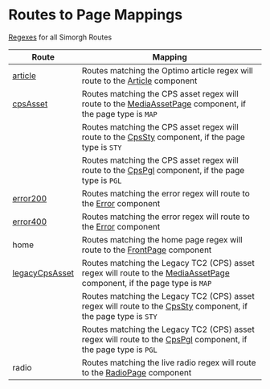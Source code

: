 # Routes to Page Mappings

[Regexes](regex/utils/index.js) for all Simorgh Routes

| Route | Mapping |
| ----- | ----------- |
[article](article/index.js) | Routes matching the Optimo article regex will route to the [Article](../pages/Article/index.jsx) component |
[cpsAsset](cpsAsset.index.js) | Routes matching the CPS asset regex will route to the [MediaAssetPage](../pages/MediaAssetPage/index.jsx) component, if the page type is `MAP` |
| | Routes matching the CPS asset regex will route to the [CpsSty](../pages/CpsSty/index.jsx) component, if the page type is `STY` |
| | Routes matching the CPS asset regex will route to the [CpsPgl](../pages/CpsPgl/index.jsx) component, if the page type is `PGL` |
 [error200](error200/index.js) | Routes matching the error regex will route to the [Error](../pages/Error/index.jsx) component |
 [error400](error400/index.js)  | Routes matching the error regex will route to the [Error](../pages/Error/index.jsx) component |
 home | Routes matching the home page regex will route to the [FrontPage](../pages/FrontPage/index.jsx) component |
[legacyCpsAsset](legacyCpsAsset.index.js) | Routes matching the Legacy TC2 (CPS) asset regex will route to the [MediaAssetPage](../pages/MediaAssetPage/index.jsx) component, if the page type is `MAP` |
| | Routes matching the Legacy TC2 (CPS) asset regex will route to the [CpsSty](../pages/CpsSty/index.jsx) component, if the page type is `STY` |
| | Routes matching the Legacy TC2 (CPS) asset regex will route to the [CpsPgl](../pages/CpsPgl/index.jsx) component, if the page type is `PGL` |
radio | Routes matching the live radio regex will route to the [RadioPage](../pages/RadioPage/index.jsx) component |

